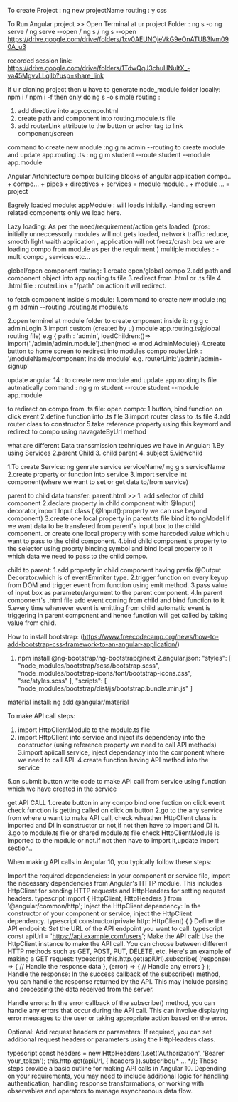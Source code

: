 To create Project : ng new projectName
routing : y
css

To Run Angular project >> Open Terminal at ur project Folder : ng s -o
ng serve / ng serve --open / ng s / ng s --open
https://drive.google.com/drive/folders/1xv0AEUNOjeVkG9eOnATUB3lvm090A_u3

recorded session link:
https://drive.google.com/drive/folders/1TdwQqJ3chuHNultX_-va45MgvvLLqllb?usp=share_link

If u r cloning project then u have to generate node_module folder locally: npm i / npm i -f then only do ng s -o
simple routing :
1. add  <router-outlet></router-outlet> directive into app.compo.html
2. create path and component into routing.module.ts file
3. add routerLink attribute to the button or achor tag to link component/screen

command to create new module :ng g m admin --routing
 to create module and update app.routing .ts :
 ng g m student --route student --module app.module

Angular Artchitecture
 compo: building blocks of angular application
 compo.. + compo... + pipes + directives + services = module
 module.. + module ... = project

 Eagrely loaded module: appModule : will loads initially.
-landing screen related components only we load here.

Lazy loading:  As per the need/requirement/action gets loaded.
(pros: initially unneccessorly modules will not gets loaded,
network traffic reduce, smooth light waith application ,
application will not freez/crash bcz we are loading compo from module as per the requirment )
multiple modules :
-multi compo , services etc...


global/open component routing:
1.create open/global compo
2.add path and component object into app.routing.ts file
3.redirect from .html or .ts file
4 .html file : routerLink ="/path" on action it will redirect.

to fetch component inside's module:
1.command to create new module :ng g m admin --routing
.routing.ts
module.ts

2.open terminel at module folder to create cmponent inside it: ng g c adminLogin
3.import custom (created by u) module app.routing.ts(global routing file) 
e.g { path : 'admin', loadChildren:()=> import('./admin/admin.module').then(mod => mod.AdminModule)}
4.create button to home screen to redirect into modules compo
routerLink : '/moduleName/component inside module' 
e.g. routerLink:'/admin/admin-signup'

update angular 14 :
 to create new module and update app.routing.ts file autmatically command :
 ng g m student --route student --module app.module

to redirect on compo from .ts file:
open compo:
1.button, bind function on click event
2.define function into .ts file
3.import router class to .ts file
4.add router  class to constructor
5.take reference property using this keyword and redirect to compo using navagateByUrl method

what are different Data transsmission techniques we have in Angular:
1.By using Services 2.parent Child 3. child parent 4. subject 5.viewchild

1.To create Service: ng genrate service serviceName/ ng g s serviceName
2.create property or function into service
3.import service int component(where we want to set or get data to/from service)

parent to child data transfer:
parent.html >> 1. add selector of child component 
2.declare property in child component with @Input() decorator,import Input class
( @Input():property we can use beyond component)
3.create one local property in parent.ts file bind it to ngModel if we want data to be transfered from parent's input box to the child component.
or create one local property with some harcoded value which u want to pass to the child component.
4.bind child component's property to the selector using proprty binding symbol and bind local property to it which data we need to pass to the child compo.


child to parent:
1.add property in child component having prefix @Output Decorator.which is of eventEmmiter type.
2.trigger function on every keyup from DOM and trigger event from function using emit method.
3.pass value of input box as parameter/argument to the parent component.
4.In parent component's .html file add event coming from child and bind function to it
5.every time whenever event is emitting from child automatic event is triggering in parent component and hence function will get called by taking value from child.
  

How to install bootstrap:
(https://www.freecodecamp.org/news/how-to-add-bootstrap-css-framework-to-an-angular-application/)

1. npm install @ng-bootstrap/ng-bootstrap@next
2.angular.json:
 "styles": [
  "node_modules/bootstrap/scss/bootstrap.scss",
  "node_modules/bootstrap-icons/font/bootstrap-icons.css",
  "src/styles.scss"
],
"scripts": [
  "node_modules/bootstrap/dist/js/bootstrap.bundle.min.js"
]

material install: ng add @angular/material

To make API call steps:
1. import HttpClientModule to the module.ts file
2. import HttpClient into service and inject its dependency into the constructor
(using reference property we need to call API methods)
3.import apiicall service, inject dependancy into the component where we need to call API.
4.create function having API method into the service

5.on submit button write code to make API call from service using function which we have created in the service


get API CALL
1.create button in any compo bind one fuction on click event check function is getting called on click on button
2.go to the any service from where u want to make API call, check wheather HttpClient class is imported and DI in constructor or not,if not then have to import and DI it.
3.go to module.ts file or shared module.ts file check HttpClientModule is imported to the module or not.if not then have to import it,update import section..



When making API calls in Angular 10, you typically follow these steps:

Import the required dependencies: In your component or service file, import the necessary dependencies from Angular's HTTP module. This includes HttpClient for sending HTTP requests and HttpHeaders for setting request headers.
typescript
import { HttpClient, HttpHeaders } from '@angular/common/http';
Inject the HttpClient dependency: In the constructor of your component or service, inject the HttpClient dependency.
typescript
constructor(private http: HttpClient) { }
Define the API endpoint: Set the URL of the API endpoint you want to call.
typescript
const apiUrl = 'https://api.example.com/users';
Make the API call: Use the HttpClient instance to make the API call. You can choose between different HTTP methods such as GET, POST, PUT, DELETE, etc. Here's an example of making a GET request:
typescript
this.http.get(apiUrl).subscribe(
  (response) => {
    // Handle the response data
  },
  (error) => {
    // Handle any errors
  }
);
Handle the response: In the success callback of the subscribe() method, you can handle the response returned by the API. This may include parsing and processing the data received from the server.

Handle errors: In the error callback of the subscribe() method, you can handle any errors that occur during the API call. This can involve displaying error messages to the user or taking appropriate action based on the error.

Optional: Add request headers or parameters: If required, you can set additional request headers or parameters using the HttpHeaders class.

typescript
const headers = new HttpHeaders().set('Authorization', 'Bearer your_token');
this.http.get(apiUrl, { headers }).subscribe(/* ... */);
These steps provide a basic outline for making API calls in Angular 10. Depending on your requirements, you may need to include additional logic for handling authentication, handling response transformations, or working with observables and operators to manage asynchronous data flow.